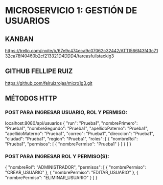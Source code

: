 # MICROSERVICIO 1: GESTIÓN DE USUARIOS

## KANBAN

https://trello.com/invite/b/67e9c474eca9c07062c32442/ATTI566f43f43c7132ca78f40460b2cf213321D4DDD4/tareasfullstackig3

## GITHUB FELLIPE RUIZ

https://github.com/felruizrojas/micro1g3.git

## MÉTODOS HTTP

### POST PARA INGRESAR USUARIO, ROL Y PERMISO:
localhost:8080/api/usuarios
{
  "run": "Prueba1",
  "nombrePrimero": "Prueba1",
  "nombreSegundo": "Prueba1",
  "apellidoPaterno": "Prueba1",
  "apellidoMaterno": "Prueba1",
  "correo": "Prueba1",
  "direccion": "Prueba1",
  "ciudad": "Prueba1",
  "region": "Prueba1",
  "roles": [
    {
      "nombreRol": "Prueba1",
      "permisos": [
        {
            "nombrePermiso": "Prueba1"
        }
      ]
    }
  ]
}


### POST PARA INGRESAR ROL Y PERMISO(S):
{
  "nombreRol": "ADMINISTRADOR",
  "permisos": [
    {
      "nombrePermiso": "CREAR_USUARIO"
    },
    {
      "nombrePermiso": "EDITAR_USUARIO"
    },
    {
      "nombrePermiso": "ELIMINAR_USUARIO"
    }
  ]
}